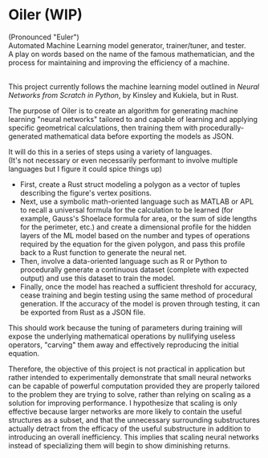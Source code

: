 # Oiler (WIP)
(Pronounced "Euler") <br>
Automated Machine Learning model generator, trainer/tuner, and tester. <br>
A play on words based on the name of the famous mathematician, and the process for maintaining and improving the efficiency of a machine.
<br> <br>

This project currently follows the machine learning model outlined in _Neural Networks from Scratch in Python_, by Kinsley and Kukiela, but in Rust.

The purpose of Oiler is to create an algorithm for generating machine learning "neural networks" tailored to and capable of learning and applying specific geometrical calculations, then training them with procedurally-generated mathematical data before exporting the models as JSON.

It will do this in a series of steps using a variety of languages. <br>
(It's not necessary or even necessarily performant to involve multiple languages but I figure it could spice things up) <br>
- First, create a Rust struct modeling a polygon as a vector of tuples describing the figure's vertex positions. <br>
- Next, use a symbolic math-oriented language such as MATLAB or APL to recall a universal formula for the calculation to be learned (for example, Gauss's Shoelace formula for area, or the sum of side lengths for the perimeter, etc.) and create a dimensional profile for the hidden layers of the ML model based on the number and types of operations required by the equation for the given polygon, and pass this profile back to a Rust function to generate the neural net. <br>
- Then, involve a data-oriented language such as R or Python to procedurally generate a continuous dataset (complete with expected output) and use this dataset to train the model. <br>
- Finally, once the model has reached a sufficient threshold for accuracy, cease training and begin testing using the same method of procedural generation. If the accuracy of the model is proven through testing, it can be exported from Rust as a JSON file. <br>

This should work because the tuning of parameters during training will expose the underlying mathematical operations by nullifying useless operators, "carving" them away and effectively reproducing the initial equation. <br>

Therefore, the objective of this project is not practical in application but rather intended to experimentally demonstrate that small neural networks can be capable of powerful computation provided they are properly tailored to the problem they are trying to solve, rather than relying on scaling as a solution for improving performance. I hypothesize that scaling is only effective because larger networks are more likely to contain the useful structures as a subset, and that the unnecessary surrounding substructures actually detract from the efficacy of the useful substructure in addition to introducing an overall inefficiency. This implies that scaling neural networks instead of specializing them will begin to show diminishing returns.
